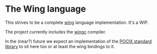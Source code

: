 # The Wing language

This strives to be a complete [wing](https://github.com/monadahq/rfcs/pull/4) language implementation. It's a WIP.

The project currently includes the [wingc](./wingc) compiler.

In the (near?) future we expect an implementation of the [POCIX standard library](https://github.com/monadahq/rfcs/pull/10) to sit here too or at least the wing bindings to it.

